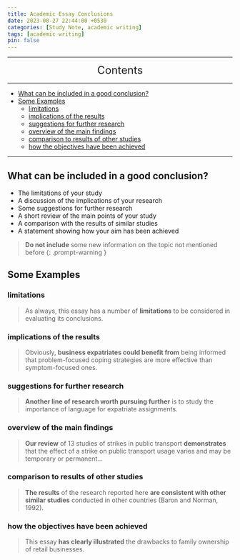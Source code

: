 ```yaml
---
title: Academic Essay Conclusions
date: 2023-08-27 22:44:00 +0530
categories: [Study Note, academic writing]
tags: [academic writing]
pin: false
---
```



---
<center><font size='5'> Contents </font></center>

---

<!-- TOC -->
  * [What can be included in a good conclusion?](#what-can-be-included-in-a-good-conclusion)
  * [Some Examples](#some-examples)
    * [limitations](#limitations)
    * [implications of the results](#implications-of-the-results)
    * [suggestions for further research](#suggestions-for-further-research)
    * [overview of the main findings](#overview-of-the-main-findings)
    * [comparison to results of other studies](#comparison-to-results-of-other-studies)
    * [how the objectives have been achieved](#how-the-objectives-have-been-achieved)
<!-- TOC -->

---

## What can be included in a good conclusion?

* The limitations of your study
* A discussion of the implications of your research
* Some suggestions for further research
* A short review of the main points of your study
* A comparison with the results of similar studies
* A statement showing how your aim has been achieved

> **Do not include** some new information on the topic not mentioned before
{: .prompt-warning }

## Some Examples

### limitations

>As always, this essay has a number of **limitations** to be considered in evaluating its conclusions.

### implications of the results

>Obviously, **business expatriates could benefit from** being informed that problem-focused coping strategies are more effective than symptom-focused ones.

### suggestions for further research

>**Another line of research worth pursuing further** is to study the importance of language for expatriate assignments.

### overview of the main findings

>**Our review** of 13 studies of strikes in public transport **demonstrates** that the effect of a strike on public transport usage varies and may be temporary or permanent…

### comparison to results of other studies

>**The results** of the research reported here **are consistent with other similar studies** conducted in other countries (Baron and Norman, 1992).

### how the objectives have been achieved

>This essay **has clearly illustrated** the drawbacks to family ownership of retail businesses.
